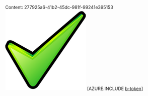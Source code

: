 Content: 277925a6-41b2-45dc-981f-99241e395153![image](bb1fb812-1768-4d77-afb4-42f2d883d8a6.png)
[AZURE.INCLUDE [b-token](fe7802d1-4c79-4eb8-b1ee-d41d5eae0f22.md)]
